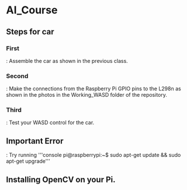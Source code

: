 # AI_Course
## Steps for car
### First
: Assemble the car as shown in the previous class.

### Second
: Make the connections from the Raspberry Pi GPIO pins to the L298n as shown in the photos in the Working_WASD folder of the repository.

### Third
: Test your WASD control for the car.

## **Important Error** 
: Try running '''console pi@raspberrypi:~$ sudo apt-get update && sudo apt-get upgrade''' 


## Installing OpenCV on your Pi.


